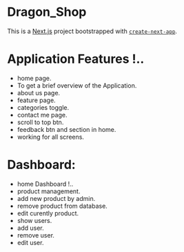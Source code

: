 <h1>Dragon_Shop</h1>

This is a [Next.js](https://nextjs.org/) project bootstrapped with [`create-next-app`](https://github.com/vercel/next.js/tree/canary/packages/create-next-app).

# Application Features !..
- home page.
- To get a brief overview of the Application.
- about us page.
- feature page.
- categories toggle.
- contact me page.
- scroll to top btn.
- feedback btn and section in home.
- working for all screens.
# Dashboard:
- home Dashboard !..
- product management.
- add new product by admin.
- remove product from database.
- edit curently product.
- show users.
- add user.
- remove user.
- edit user.
